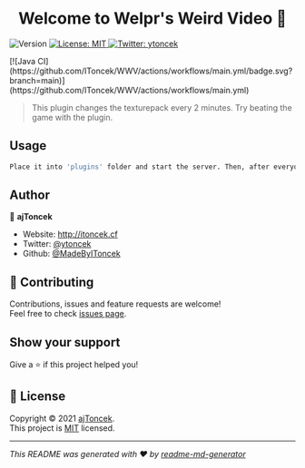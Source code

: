 <h1 align="center">Welcome to Welpr's Weird Video 👋</h1>
<p>
  <img alt="Version" src="https://img.shields.io/badge/version-1.0-blue.svg?cacheSeconds=2592000" />
  <a href="https://github.com/IToncek/WWV/blob/main/LICENSE" target="_blank">
    <img alt="License: MIT" src="https://img.shields.io/badge/License-MIT-yellow.svg" />
  </a>
  <a href="https://twitter.com/ytoncek" target="_blank">
    <img alt="Twitter: ytoncek" src="https://img.shields.io/twitter/follow/ytoncek.svg?style=social" />
  </a>
</p> [![Java CI](https://github.com/IToncek/WWV/actions/workflows/main.yml/badge.svg?branch=main)](https://github.com/IToncek/WWV/actions/workflows/main.yml)

> This plugin changes the texturepack every 2 minutes. Try beating the game with the plugin.

## Usage

```sh
Place it into 'plugins' folder and start the server. Then, after everyone is online, do '/start'
```

## Author

👤 **ajToncek**

* Website: http://itoncek.cf
* Twitter: [@ytoncek](https://twitter.com/ytoncek)
* Github: [@MadeByIToncek](https://github.com/MadeByIToncek)

## 🤝 Contributing

Contributions, issues and feature requests are welcome!<br />Feel free to check [issues page](https://github.com/IToncek/WWV/issues). 

## Show your support

Give a ⭐️ if this project helped you!

## 📝 License

Copyright © 2021 [ajToncek](https://github.com/MadeByIToncek).<br />
This project is [MIT](https://github.com/IToncek/WWV/blob/main/LICENSE) licensed.

***
_This README was generated with ❤️ by [readme-md-generator](https://github.com/kefranabg/readme-md-generator)_
